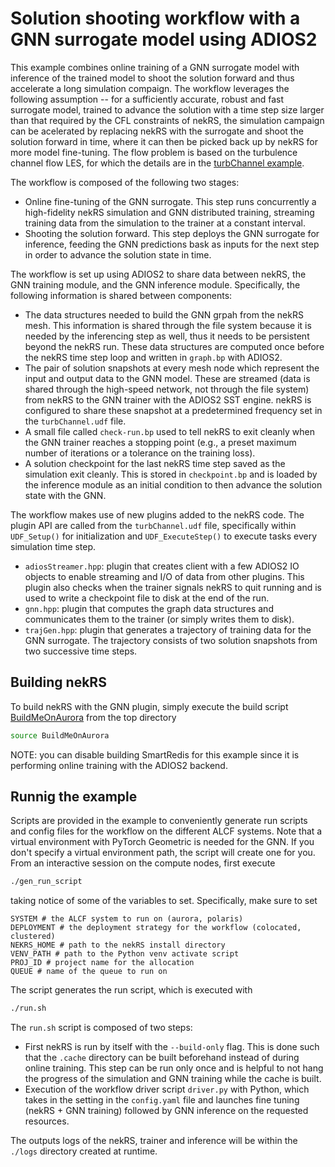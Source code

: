 # Solution shooting workflow with a GNN surrogate model using ADIOS2

This example combines online training of a GNN surrogate model with inference of the trained model to shoot the solution forward and thus accelerate a long simulation compaign. 
The workflow leverages the following assumption -- for a sufficiently accurate, robust and fast surrogate model, trained to advance the solution with a time step size larger than that required by the CFL constraints of nekRS, the simulation campaign can be acelerated by replacing nekRS with the surrogate and shoot the solution forward in time, where it can then be picked back up by nekRS for more model fine-tuning. 
The flow problem is based on the turbulence channel flow LES, for which the details are in the [turbChannel example](../turbChannel/README.md).

The workflow is composed of the following two stages:

* Online fine-tuning of the GNN surrogate. This step runs concurrently a high-fidelity nekRS simulation and GNN distributed training, streaming training data from the simulation to the trainer at a constant interval.
* Shooting the solution forward. This step deploys the GNN surrogate for inference, feeding the GNN predictions bask as inputs for the next step in order to advance the solution state in time.

The workflow is set up using ADIOS2 to share data between nekRS, the GNN training module, and the GNN inference module. 
Specifically, the following information is shared between components:

* The data structures needed to build the GNN grpah from the nekRS mesh. This information is shared through the file system because it is needed by the inferencing step as well, thus it needs to be persistent beyond the nekRS run. These data structures are computed once before the nekRS time step loop and written in `graph.bp` with ADIOS2.
* The pair of solution snapshots at every mesh node which represent the input and output data to the GNN model. These are streamed (data is shared through the high-speed network, not through the file system) from nekRS to the GNN trainer with the ADIOS2 SST engine. nekRS is configured to share these snapshot at a predetermined frequency set in the `turbChannel.udf` file.
* A small file called `check-run.bp` used to tell nekRS to exit cleanly when the GNN trainer reaches a stopping point (e.g., a preset maximum  number of iterations or a tolerance on the training loss).
* A solution checkpoint for the last nekRS time step saved as the simulation exit cleanly. This is stored in `checkpoint.bp` and is loaded by the inference module as an initial condition to then advance the solution state with the GNN.

The workflow makes use of new plugins added to the nekRS code. 
The plugin API are called from the `turbChannel.udf` file, specifically within `UDF_Setup()` for initialization and `UDF_ExecuteStep()` to execute tasks every simulation time step.

* `adiosStreamer.hpp`: plugin that creates client with a few ADIOS2 IO objects to enable streaming and I/O of data from other plugins. This plugin also checks when the trainer signals nekRS to quit running and is used to write a checkpoint file to disk at the end of the run. 
* `gnn.hpp`: plugin that computes the graph data structures and communicates them to the trainer (or simply writes them to disk).
* `trajGen.hpp`: plugin that generates a trajectory of training data for the GNN surrogate. The trajectory consists of two solution snapshots from two successive time steps.


## Building nekRS

To build nekRS with the GNN plugin, simply execute the build script [BuildMeOnAurora](../../BuildMeOnAurora) from the top directory
```bash
source BuildMeOnAurora
```

NOTE: you can disable building SmartRedis for this example since it is performing online training with the ADIOS2 backend. 

## Runnig the example

Scripts are provided in the example to conveniently generate run scripts and config files for the workflow on the different ALCF systems.
Note that a virtual environment with PyTorch Geometric is needed for the GNN.
If you don't specify a virtual environment path, the script will create one for you.
From an interactive session on the compute nodes, first execute
```bash
./gen_run_script
```

taking notice of some of the variables to set. 
Specifically, make sure to set 

```
SYSTEM # the ALCF system to run on (aurora, polaris)
DEPLOYMENT # the deployment strategy for the workflow (colocated, clustered)
NEKRS_HOME # path to the nekRS install directory
VENV_PATH # path to the Python venv activate script
PROJ_ID # project name for the allocation
QUEUE # name of the queue to run on
```

The script generates the run script, which is executed with
```bash
./run.sh
```

The `run.sh` script is composed of two steps:

- First nekRS is run by itself with the `--build-only` flag. This is done such that the `.cache` directory can be built beforehand instead of during online training. This step can be run only once and is helpful to not hang the progress of the simulation and GNN training while the cache is built.
- Execution of the workflow driver script `driver.py` with Python, which takes in the setting in the `config.yaml` file and launches fine tuning (nekRS + GNN training) followed by GNN inference on the requested resources. 

The outputs logs of the nekRS, trainer and inference will be within the `./logs` directory created at runtime.
